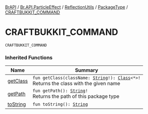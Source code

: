 [BrAPI](../../../index.md) / [Br.API.ParticleEffect](../../index.md) / [ReflectionUtils](../index.md) / [PackageType](index.md) / [CRAFTBUKKIT_COMMAND](./-c-r-a-f-t-b-u-k-k-i-t_-c-o-m-m-a-n-d.md)

# CRAFTBUKKIT_COMMAND

`CRAFTBUKKIT_COMMAND`

### Inherited Functions

| Name | Summary |
|---|---|
| [getClass](get-class.md) | `fun getClass(className: `[`String`](https://kotlinlang.org/api/latest/jvm/stdlib/kotlin/-string/index.html)`!): `[`Class`](https://docs.oracle.com/javase/8/docs/api/java/lang/Class.html)`<*>!`<br>Returns the class with the given name |
| [getPath](get-path.md) | `fun getPath(): `[`String`](https://kotlinlang.org/api/latest/jvm/stdlib/kotlin/-string/index.html)`!`<br>Returns the path of this package type |
| [toString](to-string.md) | `fun toString(): `[`String`](https://kotlinlang.org/api/latest/jvm/stdlib/kotlin/-string/index.html) |
